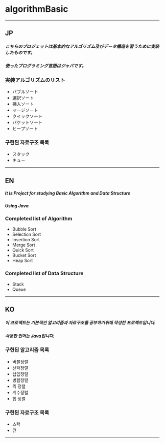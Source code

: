 # algorithmBasic
------
JP
------
##### こちらのプロジェットは基本的なアルゴリズム及びデータ構造を習うために実装したものです。
##### 使ったプログラミング言語はジャバです。
### 実装アルゴリズムのリスト
* バブルソート
* 選択ソート
* 挿入ソート
* マージソート
* クイックソート
* バケットソート
* ヒープソート

### 구현된 자료구조 목록
* スタック
* キュ－
------
EN
------
##### It is Project for studying Basic Algorithm and Data Structure
##### Using Java 
### Completed list of Algorithm
* Bubble Sort
* Selection Sort
* Insertion Sort
* Merge Sort
* Quick Sort
* Bucket Sort
* Heap Sort

### Completed list of Data Structure
* Stack
* Queue

------
KO
------
##### 이 프로젝트는 기본적인 알고리즘과 자료구조를 공부하기위해 작성한 프로젝트입니다.
##### 사용한 언어는 Java입니다.
### 구현된 알고리즘 목록
* 버블정렬
* 선택정렬
* 삽입정렬
* 병합정렬
* 퀵 정렬
* 계수정렬
* 힙 정렬

### 구현된 자료구조 목록
* 스택
* 큐

------
